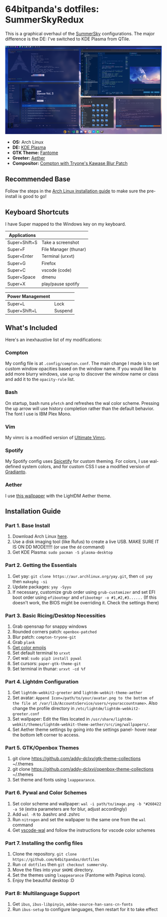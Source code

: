 # 64bitpanda's dotfiles: SummerSkyRedux

This is a graphical overhaul of the [SummerSky](https://github.com/64bitpandas/dotfiles/tree/summersky) configurations. The major difference is the DE: I've switched to KDE Plasma from QTile.

<!-- REMEMBER TO EDIT THIS!!! -->
![Screenshot](wallpapers/demo.png)

 - **OS:** Arch Linux
 - **DE:** [KDE Plasma](https://kde.org/plasma-desktop/)
 - **GTK Theme:** [Fantome](https://github.com/addy-dclxv/gtk-theme-collections)
 - **Greeter:** [Aether](https://github.com/NoiSek/Aether)
 - **Compositor:** [Compton with Tryone's Kawase Blur Patch](https://github.com/tryone144/compton)

## Recommended Base
Follow the steps in the [Arch Linux installation guide](https://wiki.archlinux.org/index.php/installation_guide) to make sure the pre-install is good to go!

## Keyboard Shortcuts
I have Super mapped to the Windows key on my keyboard.

| **Applications**           	|                    	|
|-------------------------	|--------------------	|
| Super+Shift+S |  Take a screenshot |
| Super+F  |  File Manager (thunar)       	|
| Super+Enter  	|  Terminal (urxvt)     	|
| Super+G             	|  Firefox       	|
| Super+C             	|  vscode (code)      	|
| Super+Space           	|  dmenu    	|
| Super+X           	|  play/pause spotify   	|


| **Power Management**        	|                    	|
|-------------------------	|--------------------	|
| Super+L                 	| Lock               	|
| Super+Shift+L             | Suspend              	|

## What's Included

Here's an inexhaustive list of my modifications:

### Compton
My config file is at `.config/compton.conf`. The main change I made is to set custom window opacities based on the window name. If you would like to add more blurry windows, use `xprop` to discover the window name or class and add it to the `opacity-rule` list.

### Bash
On startup, bash runs `pfetch` and refreshes the wal color scheme. Pressing the up arrow will use history completion rather than the default behavior. The font I use is IBM Plex Mono.

### Vim
My vimrc is a modified version of [Ultimate Vimrc](https://github.com/amix/vimrc).

### Spotify
My Spotify config uses [Spicetify](https://github.com/khanhas/spicetify-cli) for custom theming. For colors, I use wal-defined system colors, and for custom CSS I use a modified version of [Gradianto](https://github.com/morpheusthewhite/spicetify-themes/tree/master/Gradianto).

### Aether
I use [this wallpaper](wallpapers/lightdm-wallpaper.jpg) with the LightDM Aether theme.


## Installation Guide

### Part 1. Base Install
 1. Download Arch Linux [here](https://www.archlinux.org/download/).
 2. Use a disk imaging tool (like Rufus) to create a live USB. MAKE SURE IT IS ON DD MODE!!!!! (or use the `dd` command)
 3. Get KDE Plasma: `sudo pacman -S plasma-desktop`

### Part 2. Getting the Essentials
 1. Get yay: `git clone https://aur.archlinux.org/yay.git`, then `cd yay` then  `makepkg -si`
 2. Update packages: `yay -Syyu`
 3. If necessary, customize grub order using `grub-customizer` and set EFI boot order using `efibootmgr` and `efibootmgr -o #1,#2,#3......` (If this doesn't work, the BIOS might be overriding it. Check the settings there)

### Part 3. Basic Ricing/Desktop Necessities
 1. Grab opensnap for snappy windows
 2. Rounded corners patch: `openbox-patched`
 3. Blur patch: `compton-tryone-git`
 3. Grab `plank`
 5. [Get color emojis](https://www.reddit.com/r/linux/comments/ao0mp3/how_to_better_enable_color_emojis/)
 6. Set default terminal to `urxvt`
 7. Get wal: `sudo pip3 install pywal`
 8. Set cursors: `paper-gtk-theme-git` 
 9. Set terminal in thunar: `urxvt -cd %f`

### Part 4. Lightdm Configuration
 1. Get `lightdm-webkit2-greeter` and `lightdm-webkit-theme-aether`
 2. Set avatar: `Append Icon=/path/to/your/avatar.png to the bottom of the file at /var/lib/AccountsService/users/<youraccountname>`. Also change the profile directory in `/etc/lightdm/lightdm-webkit2-greeter.conf`
 3. Set wallpaper: Edit the files located in `/usr/share/lightdm-webkit/themes/lightdm-webkit-theme-aether/src/img/wallpapers/`.
 4. Set Aether theme settings by going into the settings panel- hover near the bottom left corner to access.

### Part 5. GTK/Openbox Themes
 1. git clone https://github.com/addy-dclxv/gtk-theme-collections ~/.themes
 2. git clone https://github.com/addy-dclxvi/openbox-theme-collections ~/.themes
 2. Set theme and fonts using `lxappearance`.

### Part 6. Pywal and Color Schemes
 1. Set color scheme and wallpaper: `wal -i path/to/image.png -b "#260422 -a 50` (extra parameters are for blur, adjust accordingly)
 2. Add `wal -R` to .bashrc and .zshrc
 3. Run `nitrogen` and set the wallpaper to the same one from the `wal` command
 4. Get [vscode-wal](https://github.com/Bluedrack28/vscode-wal) and follow the instructions for vscode color schemes


### Part 7. Installing the config files
 1. Clone the repository. `git clone https://github.com/64bitpandas/dotfiles`
 1. Run `cd dotfiles` then `git checkout summersky`.
 1. Move the files into your `$HOME` directory.
 1. Set the themes using `lxappearance` (Fantome with Papirus icons).
 1. Enjoy the beautiful desktop :D


### Part 8: Multilanguage Support
  1. Get `ibus`, `ibus-libpinyin`,  `adobe-source-han-sans-cn-fonts`
  3. Run `ibus-setup` to configure languages, then restart for it to take effect
